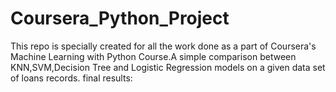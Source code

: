 # Coursera_Python_Project
This repo is specially created for all the work done as a part of Coursera's Machine Learning with Python Course.A simple comparison between KNN,SVM,Decision Tree and Logistic Regression models on a given data set of loans records. final results:
